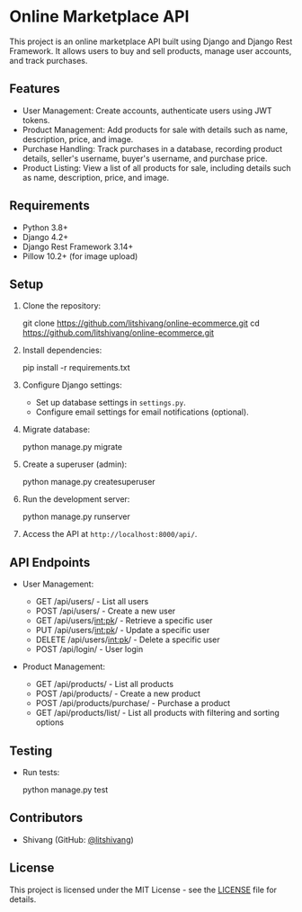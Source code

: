 # Online Marketplace API

This project is an online marketplace API built using Django and Django Rest Framework. It allows users to buy and sell products, manage user accounts, and track purchases.

## Features
- User Management: Create accounts, authenticate users using JWT tokens.
- Product Management: Add products for sale with details such as name, description, price, and image.
- Purchase Handling: Track purchases in a database, recording product details, seller's username, buyer's username, and purchase price.
- Product Listing: View a list of all products for sale, including details such as name, description, price, and image.

## Requirements
- Python 3.8+
- Django 4.2+
- Django Rest Framework 3.14+
- Pillow 10.2+ (for image upload)

## Setup
1. Clone the repository:

   git clone https://github.com/litshivang/online-ecommerce.git
   cd https://github.com/litshivang/online-ecommerce.git

2. Install dependencies:
   
   pip install -r requirements.txt
   

3. Configure Django settings:
   - Set up database settings in `settings.py`.
   - Configure email settings for email notifications (optional).

4. Migrate database:

   python manage.py migrate

5. Create a superuser (admin):
   
   python manage.py createsuperuser
   

6. Run the development server:
   
   python manage.py runserver
   

7. Access the API at `http://localhost:8000/api/`.

## API Endpoints
- User Management:
  - GET /api/users/ - List all users
  - POST /api/users/ - Create a new user
  - GET /api/users/<int:pk>/ - Retrieve a specific user
  - PUT /api/users/<int:pk>/ - Update a specific user
  - DELETE /api/users/<int:pk>/ - Delete a specific user
  - POST /api/login/ - User login

- Product Management:
  - GET /api/products/ - List all products
  - POST /api/products/ - Create a new product
  - POST /api/products/purchase/ - Purchase a product
  - GET /api/products/list/ - List all products with filtering and sorting options

## Testing
- Run tests:
  
  python manage.py test
  

## Contributors
- Shivang (GitHub: [@litshivang](https://github.com/litshivang))

## License
This project is licensed under the MIT License - see the [LICENSE](LICENSE) file for details.


